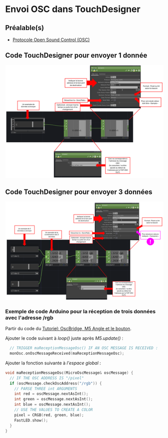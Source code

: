# Envoi OSC dans TouchDesigner

## Préalable(s)

- [Protocole Open Sound Control (OSC)](/osc/README.md)

## Code TouchDesigner pour envoyer 1 donnée

![](oscout_1valeur.png)

## Code TouchDesigner pour envoyer 3 données

![](oscout_3valeurs.png)

### Exemple de code Arduino pour la réception de trois données avec l'adresse /rgb

Partir du code du [Tutoriel: OscBridge, M5 Angle et le bouton](../../m5stack/atom/tutoriel/angle-button-oscbridge.md).

Ajouter le code suivant à _loop()_ juste après _M5.update()_ :
```cpp
  // TRIGGER maReceptionMessageOsc() IF AN OSC MESSAGE IS RECEIVED :
  monOsc.onOscMessageReceived(maReceptionMessageOsc);
```

Ajouter la fonction suivante à _l'espace global_ :
```cpp
void maReceptionMessageOsc(MicroOscMessage& oscMessage) {
  // IF THE OSC ADDRESS IS "/pixel"
  if (oscMessage.checkOscAddress("/rgb")) {
    // PARSE THREE int ARGUMENTS
    int red = oscMessage.nextAsInt();
    int green = oscMessage.nextAsInt();
    int blue = oscMessage.nextAsInt();
    // USE THE VALUES TO CREATE A COLOR
    pixel = CRGB(red, green, blue);
    FastLED.show();
  } 
}
```
